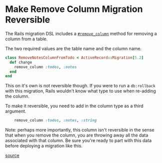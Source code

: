 # Make Remove Column Migration Reversible

The Rails migration DSL includes a
[`#remove_column`](https://edgeapi.rubyonrails.org/classes/ActiveRecord/ConnectionAdapters/SchemaStatements.html#method-i-remove_column)
method for removing a column from a table.

The two required values are the table name and the column name.

```ruby
class RemoveNotesColumnFromTodo < ActiveRecord::Migration[5.2]
  def change
    remove_column :todos, :notes
  end
end
```

This on it's own is not reversible though. If you were to run a `db:rollback`
with this migration, Rails wouldn't know what type to use when re-adding the
column.

To make it reversible, you need to add in the column type as a third argument.

```ruby
    remove_column :todos, :notes, :string
```

Note: perhaps more importantly, this column isn't reversible in the sense that
when you remove the column, you are throwing away all the data associated with
that column. Be sure you're ready to part with this data before deploying a
migration like this.

[source](https://stackoverflow.com/questions/24520550/how-do-you-make-remove-column-reversible)
